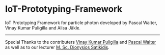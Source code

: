 # IoT-Prototyping-Framework
IoT Prototyping Framework for particle photon developed by Pascal Walter, Vinay Kumar Puligilla and Alisa Jäkle.


---

Special Thanks to the contributers [Vinay Kumar Puligilla](https://github.com/pvk1hyd) and [Pascal Walter](https://github.com/PascalWalter) as well as to our lecturer [M. Sc. Dionysios Satikidis](https://github.com/MrDio).


